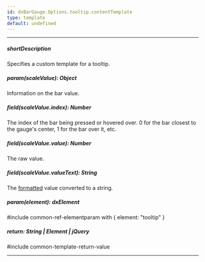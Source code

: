 ```yaml
---
id: dxBarGauge.Options.tooltip.contentTemplate
type: template
default: undefined
---
```

---
##### shortDescription
Specifies a custom template for a tooltip.

##### param(scaleValue): Object
Information on the bar value.

##### field(scaleValue.index): Number
The index of the bar being pressed or hovered over. 0 for the bar closest to the gauge's center, 1 for the bar over it, etc.

##### field(scaleValue.value): Number
The raw value.

##### field(scaleValue.valueText): String
The [formatted](/api-reference/20%20Data%20Visualization%20Widgets/BaseWidget/1%20Configuration/tooltip/format.md '{basewidgetpath}/Configuration/tooltip/#format') value converted to a string.

##### param(element): dxElement
#include common-ref-elementparam with { element: "tooltip" }

##### return: String | Element | jQuery
#include common-template-return-value

---
